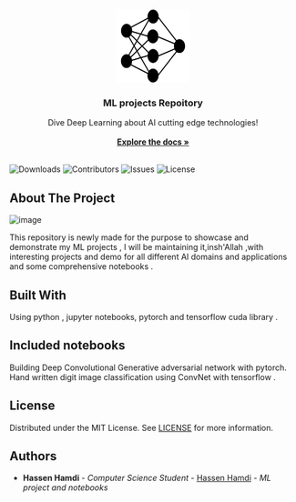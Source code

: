 <br/>
<p align="center">
  <a href="https://github.com/hassenhamdi/ML_Project">
    <img src="logo.png" alt="Logo" width="128" height="128">
  </a>

  <h3 align="center">ML projects Repoitory</h3>

  <p align="center">
    Dive Deep Learning about AI cutting edge technologies!
    <br/>
    <br/>
    <a href="https://github.com/hassenhamdi/ML_Projects"><strong>Explore the docs »</strong></a>
    <br/>
    <br/>
  </p>
</p>

![Downloads](https://img.shields.io/github/downloads/hassenhamdi/ML_Projects/total) ![Contributors](https://img.shields.io/github/contributors/hassenhamdi/ML_Projects?color=dark-green) ![Issues](https://img.shields.io/github/issues/hassenhamdi/ML_Projects) ![License](https://img.shields.io/github/license/hassenhamdi/ML_Projects) 


## About The Project

![image](https://github.com/hassenhamdi/ML_Projects/assets/74272600/2106a89c-2c14-45d2-ab7e-f989b83ffdd3)


This repository is newly made for the purpose to showcase and demonstrate my ML projects , I will be maintaining it,insh'Allah ,with interesting projects and demo for all different AI domains and applications and some comprehensive notebooks . 

## Built With

Using python , jupyter notebooks, pytorch and tensorflow cuda library .
## Included notebooks
Building Deep Convolutional Generative adversarial network with pytorch.
<br/>
Hand written digit image classification using ConvNet with tensorflow .

## License

Distributed under the MIT License. See [LICENSE](https://github.com/hassenhamdi/ML_Project/blob/main/LICENSE.md) for more information.

## Authors

* **Hassen Hamdi** - *Computer Science Student* - [Hassen Hamdi](https://github.com/https://github.com/hassenhamdi/) - *ML project and notebooks*
